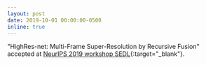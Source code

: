 ```yaml
---
layout: post
date: 2019-10-01 00:00:00-0500
inline: true
---
```


"HighRes-net: Multi-Frame Super-Resolution by Recursive Fusion" accepted at [NeurIPS 2019 workshop SEDL](https://sites.google.com/view/sedl-neurips-2019/){:target="\_blank"}.
